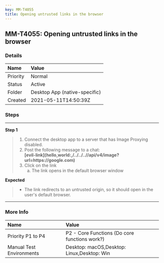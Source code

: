 ```yaml
---
key: MM-T4055
title: Opening untrusted links in the browser
---
```


## MM-T4055: Opening untrusted links in the browser

### Details

| Name     | Value                         |
| :------- | :---------------------------- |
| Priority | Normal                        |
| Status   | Active                        |
| Folder   | Desktop App (native-specific) |
| Created  | 2021-05-11T14:50:39Z          |

### Steps

<hr/>

**Step 1**

> <article><ol><li>Connect the desktop app to a server that has Image Proxying disabled.</li><li>Post the following message to a chat:<br><span data-renderer-mark="true"><strong>[evil-link](hello,world:,/../../..//api/v4/image?url=https://google.com)</strong></span></li><li>Click on the link<ol style="list-style-type: lower-alpha;"><li>The link opens in the default browser window</li></ol></li></ol></article>

**Expected**

> <article><ul><li>The link redirects to an untrusted origin, so it should open in the user's default browser.</li></ul></article>

<hr/>

### More Info

| Name                     | Value                                         |
| :----------------------- | :-------------------------------------------- |
| Priority P1 to P4        | P2 - Core Functions (Do core functions work?) |
| Manual Test Environments | Desktop: macOS,Desktop: Linux,Desktop: Win    |
